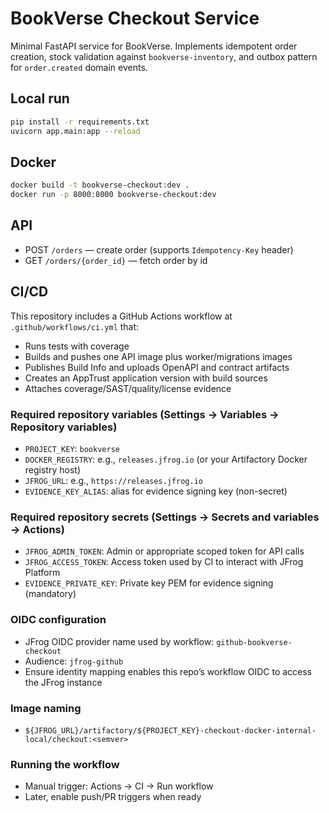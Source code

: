 # BookVerse Checkout Service

Minimal FastAPI service for BookVerse. Implements idempotent order creation,
stock validation against `bookverse-inventory`, and outbox pattern for
`order.created` domain events.

## Local run

```bash
pip install -r requirements.txt
uvicorn app.main:app --reload
```

## Docker

```bash
docker build -t bookverse-checkout:dev .
docker run -p 8000:8000 bookverse-checkout:dev
```

## API

- POST `/orders` — create order (supports `Idempotency-Key` header)
- GET `/orders/{order_id}` — fetch order by id

## CI/CD

This repository includes a GitHub Actions workflow at `.github/workflows/ci.yml` that:

- Runs tests with coverage
- Builds and pushes one API image plus worker/migrations images
- Publishes Build Info and uploads OpenAPI and contract artifacts
- Creates an AppTrust application version with build sources
- Attaches coverage/SAST/quality/license evidence

### Required repository variables (Settings → Variables → Repository variables)

- `PROJECT_KEY`: `bookverse`
- `DOCKER_REGISTRY`: e.g., `releases.jfrog.io` (or your Artifactory Docker registry host)
- `JFROG_URL`: e.g., `https://releases.jfrog.io`
- `EVIDENCE_KEY_ALIAS`: alias for evidence signing key (non-secret)

### Required repository secrets (Settings → Secrets and variables → Actions)

- `JFROG_ADMIN_TOKEN`: Admin or appropriate scoped token for API calls
- `JFROG_ACCESS_TOKEN`: Access token used by CI to interact with JFrog Platform
- `EVIDENCE_PRIVATE_KEY`: Private key PEM for evidence signing (mandatory)

### OIDC configuration

- JFrog OIDC provider name used by workflow: `github-bookverse-checkout`
- Audience: `jfrog-github`
- Ensure identity mapping enables this repo’s workflow OIDC to access the JFrog instance

### Image naming

- `${JFROG_URL}/artifactory/${PROJECT_KEY}-checkout-docker-internal-local/checkout:<semver>`

### Running the workflow

- Manual trigger: Actions → CI → Run workflow
- Later, enable push/PR triggers when ready
